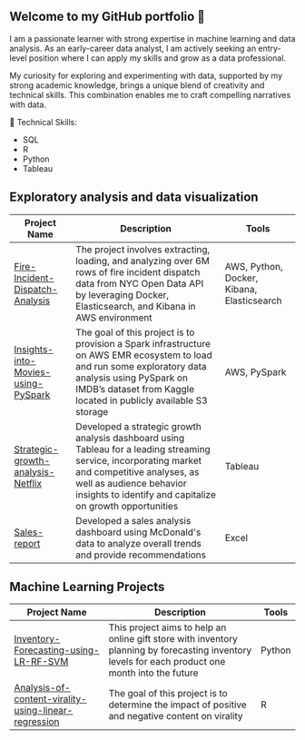 ## Welcome to my GitHub portfolio 👋

<!--
**mariia-8/mariia-8** is a ✨ _special_ ✨ repository because its `README.md` (this file) appears on your GitHub profile.

Here are some ideas to get you started:

- 🔭 I’m currently working on ...
- 🌱 I’m currently learning ...
- 👯 I’m looking to collaborate on ...
- 🤔 I’m looking for help with ...
- 💬 Ask me about ...
- 📫 How to reach me: ...
- 😄 Pronouns: ...
- ⚡ Fun fact: ...
-->
I am a passionate learner with strong expertise in machine learning and data analysis. As an early-career data analyst, I am actively seeking an entry-level position where I can apply my skills and grow as a data professional.

My curiosity for exploring and experimenting with data, supported by my strong academic knowledge, brings a unique blend of creativity and technical skills. This combination enables me to craft compelling narratives with data.

🌱 Technical Skills:
- SQL
- R
- Python
- Tableau

## Exploratory analysis and data visualization

| Project Name | Description | Tools |
|--------------|-------------|-------|
| [Fire-Incident-Dispatch-Analysis](https://github.com/mariia-8/Fire-Incident-Dispatch-Analysis) | The project involves extracting, loading, and analyzing over 6M rows of fire incident dispatch data from NYC Open Data API by leveraging Docker, Elasticsearch, and Kibana in AWS environment | AWS, Python, Docker, Kibana, Elasticsearch |
| [Insights-into-Movies-using-PySpark](https://github.com/mariia-8/Insights-into-Movies-using-PySpark) | The goal of this project is to provision a Spark infrastructure on AWS EMR ecosystem to load and run some exploratory data analysis using PySpark on IMDB’s dataset from Kaggle located in publicly available S3 storage | AWS, PySpark |
| [Strategic-growth-analysis-Netflix](https://public.tableau.com/app/profile/mariiamohyla/viz/UnveilingtheValueofNetflixWhyisNetflixSuccessful/UnveilingthevalueofNetflixwhatmakesNetflixstandout) | Developed a strategic growth analysis dashboard using Tableau for a leading streaming service, incorporating market and competitive analyses, as well as audience behavior insights to identify and capitalize on growth opportunities | Tableau |
| [Sales-report](https://github.com/mariia-8/Sales_Report_Mcdonalds) | Developed a sales analysis dashboard using McDonald's data to analyze overall trends and provide recommendations| Excel |

## Machine Learning Projects

| Project Name | Description | Tools |
|--------------|-------------|-------|
| [Inventory-Forecasting-using-LR-RF-SVM](https://github.com/mariia-8/Inventory-Forecasting-LR-RF-SVM) | This project aims to help an online gift store with inventory planning by forecasting inventory levels for each product one month into the future | Python |
| [Analysis-of-content-virality-using-linear-regression](https://github.com/mariia-8/Analysis-of-content-virality-using-ml) | The goal of this project is to determine the impact of positive and negative content on virality | R |



